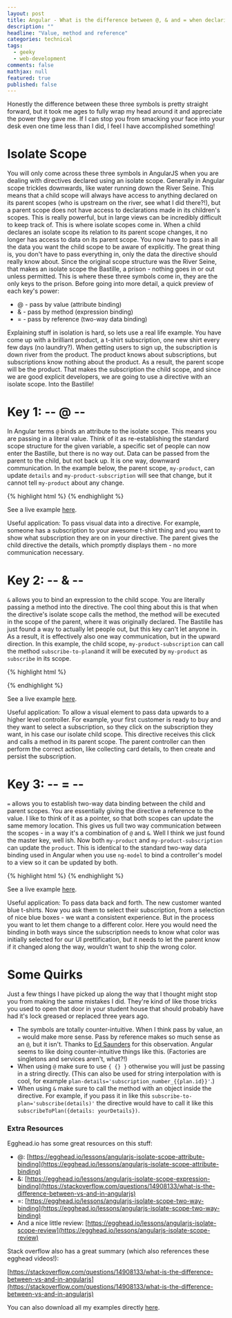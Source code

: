 ```yaml
---
layout: post
title: Angular - What is the difference between @, & and = when declaring directives using isolate scopes
description: ""
headline: "Value, method and reference"
categories: technical
tags:
  - geeky
  - web-development
comments: false
mathjax: null
featured: true
published: false
---
```


Honestly the difference between these three symbols is pretty straight forward, but it took me ages to fully wrap my head around it and appreciate the power they gave me. If I can stop you from smacking your face into your desk even one time less than I did, I feel I have accomplished something!

# Isolate Scope
 You will only come across these three symbols in AngularJS when you are dealing with directives declared using an isolate scope. Generally in Angular scope trickles downwards, like water running down the River Seine. This means that a child scope will always have access to anything declared on its parent scopes (who is upstream on the river, see what I did there?!), but a parent scope does not have access to declarations made in its children's scopes. This is really powerful, but in large views can be incredibly difficult to keep track of. This is where isolate scopes come in. When a child declares an isolate scope its relation to its parent scope changes, it no longer has access to data on its parent scope. You now have to pass in all the data you want the child scope to be aware of explicitly. The great thing is, you don't have to pass everything in, only the data the directive should really know about. Since the original scope structure was the River Seine, that makes an isolate scope the Bastille, a prison - nothing goes in or out unless permitted. This is where these three symbols come in, they are the only keys to the prison. Before going into more detail, a quick preview of each key's power:

- @ - pass by value (attribute binding)
- & - pass by method (expression binding)
- = - pass by reference (two-way data binding)

Explaining stuff in isolation is hard, so lets use a real life example. You have come up with a brilliant product, a t-shirt subscription, one new shirt every few days (no laundry?). When getting users to sign up, the subscription is down river from the product. The product knows about subscriptions, but subscriptions know nothing about the product. As a result, the parent scope will be the product. That makes the subscription the child scope, and since we are good explicit developers, we are going to use a directive with an isolate scope. Into the Bastille!

# Key 1: -- @ --
In Angular terms `@` binds an attribute to the isolate scope. This means you are passing in a literal value. Think of it as re-establishing the standard scope structure for the given variable, a specific set of people can now enter the Bastille, but there is no way out. Data can be passed from the parent to the child, but not back up. It is one way, downward communication. In the example below, the parent scope, `my-product`, can update `details` and `my-product-subscription` will see that change, but it cannot tell `my-product` about any change.

{% highlight html %}
<my-product>
  <my-product-subscription plan-details='{ { details } }'></my-product-subscription>
</my-product>
{% endhighlight %}

See a live example [here](http://plnkr.co/edit/7Tyfh74Z2rqBqYNMORdh?p=preview).

Useful application:
To pass visual data into a directive. For example, someone has a subscription to your awesome t-shirt thing and you want to show what subscription they are on in your directive. The parent gives the child directive the details, which promptly displays them - no more communication necessary.

# Key 2: -- & --
`&` allows you to bind an expression to the child scope. You are literally passing a method into the directive. The cool thing about this is that when the directive's isolate scope calls the method, the method will be executed in the scope of the parent, where it was originally declared. The Bastille has just found a way to actually let people out, but this key can't let anyone in. As a result, it is effectively also one way communication, but in the upward direction. In this example, the child scope, `my-product-subscription` can call the method `subscribe-to-plan`and it will be executed by `my-product` as `subscribe` in its scope.

{% highlight html %}

<my-product>
  <my-product-subscription subscribe-to-plan='subscribe(details)'></my-product-subscription>
</my-product>
{% endhighlight %}

See a live example [here](http://plnkr.co/edit/7cBkCVK3PoY4qqYUKGM3?p=preview).

Useful application:
To allow a visual element to pass data upwards to a higher level controller. For example, your first customer is ready to buy and they want to select a subscription, so they click on the subscription they want, in his case our isolate child scope. This directive receives this click and calls a method in its parent scope. The parent controller can then perform the correct action, like collecting card details, to then create and persist the subscription.

# Key 3: -- = --
`=` allows you to establish two-way data binding between the child and parent scopes. You are essentially giving the directive a reference to the value. I like to think of it as a pointer, so that both scopes can update the same memory location. This gives us full two way communication between the scopes - in a way it's a combination of `@` and `&`. Well I think we just found the master key, well ish. Now both `my-product` and `my-product-subscription` can update the `product`. This is identical to the standard two-way data binding used in Angular when you use `ng-model` to bind a controller's model to a view so it can be updated by both.

{% highlight html %}
<my-product>
  <my-product-subscription color='color'></my-product-subscription>
</my-product>
{% endhighlight %}

See a live example [here](http://plnkr.co/edit/KHCrnPnzoIYWiZUoD7Wy?p=preview).

Useful application:
To pass data back and forth. The new customer wanted blue t-shirts. Now you ask them to select their subscription, from a selection of nice blue boxes - we want a consistent experience. But in the process you want to let them change to a different color. Here you would need the binding in both ways since the subscription needs to know what color was initially selected for our UI prettification, but it needs to let the parent know if it changed along the way, wouldn't want to ship the wrong color.

# Some Quirks
Just a few things I have picked up along the way that I thought might stop you from making the same mistakes I did. They're kind of like those tricks you used to open that door in your student house that should probably have had it's lock greased or replaced three years ago.

- The symbols are totally counter-intuitive. When I think pass by value, an `=` would make more sense. Pass by reference makes so much sense as an `@`, but it isn't. Thanks to [Ed Saunders](github.com/seddy) for this observation. Angular seems to like doing counter-intuitive things like this. (Factories are singletons and services aren't, what?!)
- When using `@` make sure to use `{ {} }` otherwise you will just be passing in a string directly. (This can also be used for string interpolation with is cool, for example `plan-details='subscription_number_{{plan.id}}'`.)
- When using `&` make sure to call the method with an object inside the directive. For example, if you pass it in like this `subscribe-to-plan='subscribe(details)'` the directive would have to call it like this `subscribeToPlan({details: yourDetails})`.


### Extra Resources
Egghead.io has some great resources on this stuff:

- @: [https://egghead.io/lessons/angularjs-isolate-scope-attribute-binding](https://egghead.io/lessons/angularjs-isolate-scope-attribute-binding)
- &: [https://egghead.io/lessons/angularjs-isolate-scope-expression-binding](https://stackoverflow.com/questions/14908133/what-is-the-difference-between-vs-and-in-angularjs)
- =: [https://egghead.io/lessons/angularjs-isolate-scope-two-way-binding](https://egghead.io/lessons/angularjs-isolate-scope-two-way-binding)
- And a nice little review: [https://egghead.io/lessons/angularjs-isolate-scope-review](https://egghead.io/lessons/angularjs-isolate-scope-review)


Stack overflow also has a great summary (which also references these egghead videos!):

[https://stackoverflow.com/questions/14908133/what-is-the-difference-between-vs-and-in-angularjs](https://stackoverflow.com/questions/14908133/what-is-the-difference-between-vs-and-in-angularjs)

You can also download all my examples directly [here](https://github.com/ram535ii/angular-isolate-scope-examples).

